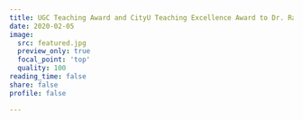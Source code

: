 ```yaml
---
title: UGC Teaching Award and CityU Teaching Excellence Award to Dr. Ray
date: 2020-02-05
image:
  src: featured.jpg
  preview_only: true
  focal_point: 'top'
  quality: 100
reading_time: false
share: false
profile: false

---
```


<!--more-->
